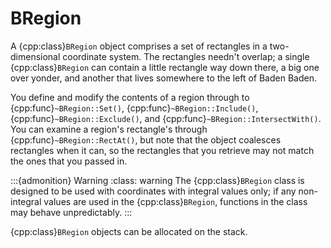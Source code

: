 # BRegion

A {cpp:class}`BRegion` object comprises a set of rectangles in a
two-dimensional coordinate system. The rectangles needn't overlap; a single
{cpp:class}`BRegion` can contain a little rectangle way down there, a big
one over yonder, and another that lives somewhere to the left of Baden
Baden.

You define and modify the contents of a region through to
{cpp:func}`~BRegion::Set()`, {cpp:func}`~BRegion::Include()`,
{cpp:func}`~BRegion::Exclude()`, and {cpp:func}`~BRegion::IntersectWith()`.
You can examine a region's rectangle's through
{cpp:func}`~BRegion::RectAt()`, but note that the object coalesces
rectangles when it can, so the rectangles that you retrieve may not match
the ones that you passed in.

:::{admonition} Warning
:class: warning
The {cpp:class}`BRegion` class is designed to be used with coordinates with
integral values only; if any non-integral values are used in the
{cpp:class}`BRegion`, functions in the class may behave unpredictably.
:::

{cpp:class}`BRegion` objects can be allocated on the stack.
